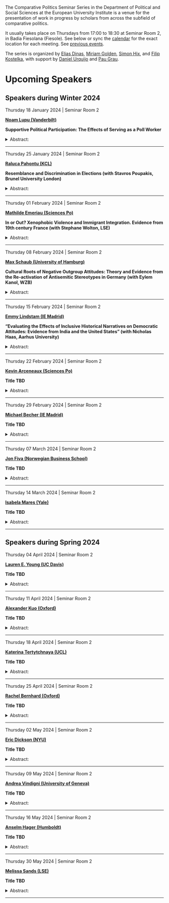 The Comparative Politics Seminar Series in the Department of Political
and Social Sciences at the European University Institute is a venue for
the presentation of work in progress by scholars from across the
subfield of comparative politics.

It usually takes place on Thursdays from 17:00 to 18:30 at Seminar Room
2, in Badia Fiesolana (Fiesole). See below or sync the
[calendar](webcal://raw.githubusercontent.com/cpss-eui/cpss-eui.github.io/main/events.ics)
for the exact location for each meeting. See [previous
events](https://cpss-eui.github.io/old_events.html).

The series is organized by [Elias
Dinas](https://www.eui.eu/people?id=elias-dinas), [Miriam
Golden](https://www.miriamgolden.com/), [Simon
Hix](https://simonhix.com//), and [Filip
Kostelka](https://filipkostelka.com/), with support by [Daniel
Urquijo](https://www.eui.eu/people?id=daniel-urquijo) and [Pau
Grau](https://paugrau.cat/).

Upcoming Speakers
=================

Speakers during Winter 2024
---------------------------

Thursday 18 January 2024 | Seminar Room 2
<p>
<strong><a href='https://www.noamlupu.com/'>Noam Lupu
(Vanderbilt)</a></strong>
</p>

**Supportive Political Participation: The Effects of Serving as a Poll
Worker**

<details>
<summary>Abstract:</summary>
<p>
Participatory theories of democracy posit that participating in the
political process transforms individuals into better democratic
citizens. But empirical research on the individual-level effects of
participation focuses overwhelmingly on voting, with mixed results and
debate about the mechanisms. This study focuses on a different form of
political participation and leverages a natural experiment in Peru to
address the challenge posed by certain types of individuals
self-selecting into political participation. Prior to every election,
Peruvian officials randomly select citizens to serve as poll monitors on
Election Day. Following the January 2020 congressional elections, I
conducted a two-wave panel survey of these randomly selected poll
monitors and also randomly selected alternates. I find that
participation as a poll worker increases an individual’s senses of
empowerment and efficacy, but does not provoke political interest or
knowledge. I also find that participation boosts support for and trust
in democratic institutions, especially elections, and that it fosters
future civic participation. I find some evidence that these effects
endure, at least for several months, although my follow-up estimates are
less precise. Consistent with participatory theories of democracy,
participation of this kind does shape citizens.
</p>
</details>
<hr>
Thursday 25 January 2024 | Seminar Room 2
<p>
<strong><a href='https://ralucapahontu.com/'>Raluca Pahontu
(KCL)</a></strong>
</p>

**Resemblance and Discrimination in Elections (with Stavros Poupakis,
Brunel University London)**

<details>
<summary>Abstract:</summary>
<p>
Discrimination affects hiring, mating and voting decisions. Whilst
discrimination in elections mainly relates to gender or race, we
introduce a novel source of discrimination: candidate resemblance. When
candidates’ partisanship is not known, voters select those that resemble
most elected co-partisans. Using a machine learning algorithm for face
comparison among white male legislators, we find a stronger resemblance
effect for Republicans compared to Democrats in the US. This happens
because Republicans have a higher within-party facial resemblance than
Democrats, even when accounting for gender and race. We find a similar
pattern in the UK, where Conservative MPs are more similar looking to
each other than Labour. Using a survey experiment, we find that Tory
voters reward resemblance, while there is no similar effect for Labour.
The results are consistent with an interpretation of this behaviour as a
form of statistical discrimination.
</p>
</details>
<hr>
Thursday 01 February 2024 | Seminar Room 2
<p>
<strong><a href='https://mathildeemeriau.com/'>Mathilde Emeriau
(Sciences Po)</a></strong>
</p>

**In or Out? Xenophobic Violence and Immigrant Integration. Evidence
from 19th century France (with Stephane Wolton, LSE)**

<details>
<summary>Abstract:</summary>
<p>
How do immigrants respond to xenophobic violence? We study how Italian
immigrants responded to a wave of anti-Italian violence triggered by the
assassination of the French president by an Italian anarchist in June
1894. Using French nominative census records from 1886, 1891 and 1896
and official naturalization decrees published between 1887 to 1898, we
study the decision of Italian immigrants to either leave their host
communities or apply for naturalization using a
difference-in-differences design, comparing the change in exit and
naturalization application rate of Italians before and after the
assassination to that of other foreigners in the same period. We
document how xenophobic violence triggered an increase in both exits and
naturalization applications, with greater violence or threat thereof
associated with more exits and naturalization applications. We also find
that well-integrated Italians, as proxied by family status, are more
likely to naturalize and less integrated ones are more likely to exit.
We present a stylized model of immigrants’ choices to make sense of
these findings
</p>
</details>
<hr>
Thursday 08 February 2024 | Seminar Room 2
<p>
<strong><a href='https://maxschaub.eu/index.html'>Max Schaub (University
of Hamburg)</a></strong>
</p>

**Cultural Roots of Negative Outgroup Attitudes: Theory and Evidence
from the Re-activation of Antisemitic Stereotypes in Germany (with Eylem
Kanol, WZB)**

<details>
<summary>Abstract:</summary>
<p>
Outgroup prejudice is frequently attributed to contemporaneous factors,
such as economic competition and perceptions of threat. We investigate
the underlying source of stereotypes. We propose that many negative
outgroup attitudes are ultimately rooted in what we refer to as cultural
scripts—interconnected networks of meanings that link particular group
identities to negatively-connoted phenomena. Using original survey data
during the Covid-19 pandemic in Germany (n=17,800), we document a rise
in antisemitic attitudes among individuals directly exposed to the
pandemic, but solely among Christian believers. We suggest that this is
because Christians rely on a cultural script linking Judaism with the
spread of diseases. Evidence for the existence of this script is
obtained from an automated text analysis of an original corpus of
antisemitic texts (n=172). By means of a concept association task and a
survey experiment (n=2,000), we demonstrate the differential effect of
the script in the minds of Christians and non-Christians. We rule out
several alternative explanations, particularly right-wing ideology. Our
work demonstrates the deep cultural roots of exclusionary political
attitudes and the mechanisms behind their activation.
</p>
</details>
<hr>
Thursday 15 February 2024 | Seminar Room 2
<p>
<strong><a href='https://emmylindstam.com'>Emmy Lindstam (IE
Madrid)</a></strong>
</p>

**“Evaluating the Effects of Inclusive Historical Narratives on
Democratic Attitudes: Evidence from India and the United States” (with
Nicholas Haas, Aarhus University)**

<details>
<summary>Abstract:</summary>
<p>
Concerns about the state of democracy have surged in several countries
amongst new evidence that many citizens do not value democratic
principles or accept election results. Many suggest that at the core of
these anti-democratic beliefs is a dismissal of some voters – ethnic
minorities – as lesser members of the nation. In this project, we study
whether historical narratives that highlight ethnic minorities’ positive
contributions to the nation increase perceptions that they are entitled
to speak on the nation’s behalf, and thereby enhance majority members
support for the democratic process. We theorise that inclusive
historical narratives can counteract the notion that minorities are
lesser members of the nation and thus, the anti-democratic belief that
their votes count less or not at all. To test our theory, we conduct
online experiments in the world’s two largest democracies: India and the
United States. In our experiments, we randomly assign participants
either politically neutral or inclusive educational content sourced from
real history textbooks. We then use both behavioural and stated
preference measures to evaluate whether different historical narratives
affect perceptions of minorities’ place in the nation and support for
anti-democratic attitudes, norms, and policies. Our findings indicate
that battles over history education may carry consequences for majority
members’ support for democratic principles and ethnic minorities’
political voice.
</p>
</details>
<hr>
Thursday 22 February 2024 | Seminar Room 2
<p>
<strong><a href='https://vinarceneaux.netlify.app/'>Kevin Arceneaux
(Sciences Po)</a></strong>
</p>

**Title TBD**

<details>
<summary>Abstract:</summary>
<p>
Abstract TBD
</p>
</details>
<hr>
Thursday 29 February 2024 | Seminar Room 2
<p>
<strong><a href='https://www.ie.edu/university/about/faculty/michael-becher/'>Michael
Becher (IE Madrid)</a></strong>
</p>

**Title TBD**

<details>
<summary>Abstract:</summary>
<p>
Abstract TBD
</p>
</details>
<hr>
Thursday 07 March 2024 | Seminar Room 2
<p>
<strong><a href='https://www.jon.fiva.no'>Jon Fiva (Norwegian Business
School)</a></strong>
</p>

**Title TBD**

<details>
<summary>Abstract:</summary>
<p>
Abstract TBD
</p>
</details>
<hr>
Thursday 14 March 2024 | Seminar Room 2
<p>
<strong><a href='https://isabelamares.com/'>Isabela Mares
(Yale)</a></strong>
</p>

**Title TBD**

<details>
<summary>Abstract:</summary>
<p>
Abstract TBD
</p>
</details>
<hr>

Speakers during Spring 2024
---------------------------

Thursday 04 April 2024 | Seminar Room 2
<p>
<strong><a href='http://www.laurenelyssayoung.com/'>Lauren E. Young (UC
Davis)</a></strong>
</p>

**Title TBD**

<details>
<summary>Abstract:</summary>
<p>
Abstract TBD
</p>
</details>
<hr>
Thursday 11 April 2024 | Seminar Room 2
<p>
<strong><a href='https://alexkuops.wordpress.com/'>Alexander Kuo
(Oxford)</a></strong>
</p>

**Title TBD**

<details>
<summary>Abstract:</summary>
<p>
Abstract TBD
</p>
</details>
<hr>
Thursday 18 April 2024 | Seminar Room 2
<p>
<strong><a href='https://katerinatertytchnaya.com/'>Katerina
Tertytchnaya (UCL)</a></strong>
</p>

**Title TBD**

<details>
<summary>Abstract:</summary>
<p>
Abstract TBD
</p>
</details>
<hr>
Thursday 25 April 2024 | Seminar Room 2
<p>
<strong><a href='https://rachelbernhard.com/'>Rachel Bernhard
(Oxford)</a></strong>
</p>

**Title TBD**

<details>
<summary>Abstract:</summary>
<p>
Abstract TBD
</p>
</details>
<hr>
Thursday 02 May 2024 | Seminar Room 2
<p>
<strong><a href='https://ericdickson.net/'>Eric Dickson
(NYU)</a></strong>
</p>

**Title TBD**

<details>
<summary>Abstract:</summary>
<p>
Abstract TBD
</p>
</details>
<hr>
Thursday 09 May 2024 | Seminar Room 2
<p>
<strong><a href='https://rubrica.unige.it/personale/UkJHX1lu)'>Andrea
Vindigni (University of Geneva)</a></strong>
</p>

**Title TBD**

<details>
<summary>Abstract:</summary>
<p>
Abstract TBD
</p>
</details>
<hr>
Thursday 16 May 2024 | Seminar Room 2
<p>
<strong><a href='https://anselmhager.com/'>Anselm Hager
(Humboldt)</a></strong>
</p>

**Title TBD**

<details>
<summary>Abstract:</summary>
<p>
Abstract TBD
</p>
</details>
<hr>
Thursday 30 May 2024 | Seminar Room 2
<p>
<strong><a href='https://melissasands.org/'>Melissa Sands
(LSE)</a></strong>
</p>

**Title TBD**

<details>
<summary>Abstract:</summary>
<p>
Abstract TBD
</p>
</details>
<hr>
